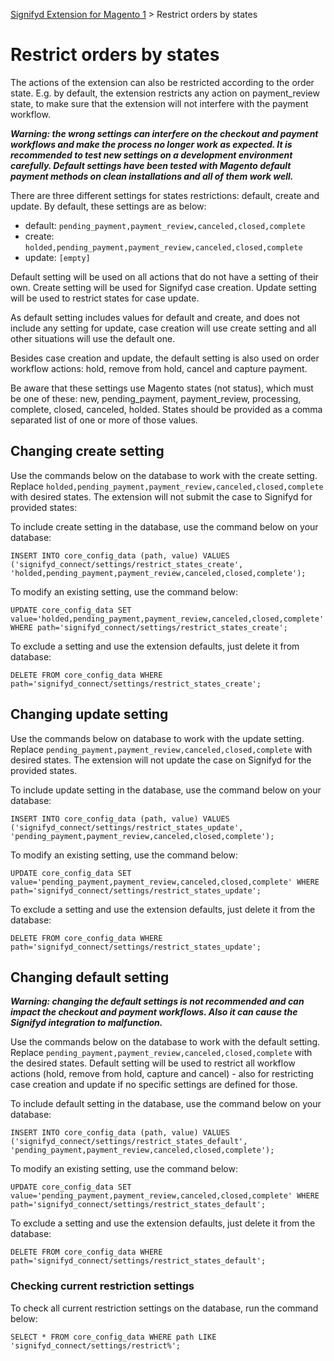 [Signifyd Extension for Magento 1](../README.md) > Restrict orders by states

# Restrict orders by states

The actions of the extension can also be restricted according to the order state. E.g. by default, the extension restricts any action on payment_review state, to make sure that the extension will not interfere with the payment workflow.

**_Warning: the wrong settings can interfere on the checkout and payment workflows and make the process no longer work as expected. It is recommended to test new settings on a development environment carefully. Default settings have been tested with Magento default payment methods on clean installations and all of them work well._**

There are three different settings for states restrictions: default, create and update. By default, these settings are as below:
- default: `pending_payment,payment_review,canceled,closed,complete`
- create: `holded,pending_payment,payment_review,canceled,closed,complete`
- update: `[empty]`

Default setting will be used on all actions that do not have a setting of their own. Create setting will be used for Signifyd case creation. Update setting will be used to restrict states for case update.

As default setting includes values for default and create, and does not include any setting for update, case creation will use create setting and all other situations will use the default one.

Besides case creation and update, the default setting is also used on order workflow actions: hold, remove from hold, cancel and capture payment.

Be aware that these settings use Magento states (not status), which must be one of these: new, pending_payment, payment_review, processing, complete, closed, canceled, holded. States should be provided as a comma separated list of one or more of those values.

## Changing create setting

Use the commands below on the database to work with the create setting. Replace `holded,pending_payment,payment_review,canceled,closed,complete` with desired states. The extension will not submit the case to Signifyd for provided states:

To include create setting in the database, use the command below on your database:

```
INSERT INTO core_config_data (path, value) VALUES ('signifyd_connect/settings/restrict_states_create', 'holded,pending_payment,payment_review,canceled,closed,complete');
```

To modify an existing setting, use the command below:

```
UPDATE core_config_data SET value='holded,pending_payment,payment_review,canceled,closed,complete' WHERE path='signifyd_connect/settings/restrict_states_create';
```

To exclude a setting and use the extension defaults, just delete it from database:

```
DELETE FROM core_config_data WHERE path='signifyd_connect/settings/restrict_states_create';
```

## Changing update setting
Use the commands below on database to work with the update setting. Replace `pending_payment,payment_review,canceled,closed,complete` with desired states. The extension will not update the case on Signifyd for the provided states.
   
To include update setting in the database, use the command below on your database:

```   
INSERT INTO core_config_data (path, value) VALUES ('signifyd_connect/settings/restrict_states_update', 'pending_payment,payment_review,canceled,closed,complete');
```

To modify an existing setting, use the command below:
   
```
UPDATE core_config_data SET value='pending_payment,payment_review,canceled,closed,complete' WHERE path='signifyd_connect/settings/restrict_states_update';
```

To exclude a setting and use the extension defaults, just delete it from the database:

```   
DELETE FROM core_config_data WHERE path='signifyd_connect/settings/restrict_states_update';
```

## Changing default setting

**_Warning: changing the default settings is not recommended and can impact the checkout and payment workflows. Also it can cause the Signifyd integration to malfunction._**

Use the commands below on the database to work with the default setting. Replace
`pending_payment,payment_review,canceled,closed,complete` with the desired states. Default setting will be used to restrict all workflow actions (hold, remove from hold, capture and cancel) - also for restricting case creation and update if no specific settings are defined for those.

To include default setting in the database, use the command below on your database:

```
INSERT INTO core_config_data (path, value) VALUES ('signifyd_connect/settings/restrict_states_default', 'pending_payment,payment_review,canceled,closed,complete');
```

To modify an existing setting, use the command below:

```
UPDATE core_config_data SET value='pending_payment,payment_review,canceled,closed,complete' WHERE path='signifyd_connect/settings/restrict_states_default';
```

To exclude a setting and use the extension defaults, just delete it from the database:

```
DELETE FROM core_config_data WHERE path='signifyd_connect/settings/restrict_states_default';
```

### Checking current restriction settings

To check all current restriction settings on the database, run the command below:

```
SELECT * FROM core_config_data WHERE path LIKE 'signifyd_connect/settings/restrict%';
```